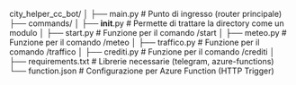 city_helper_cc_bot/
│
├── main.py                  # Punto di ingresso (router principale)
├── commands/
│   ├── __init__.py          # Permette di trattare la directory come un modulo
│   ├── start.py             # Funzione per il comando /start
│   ├── meteo.py             # Funzione per il comando /meteo
│   ├── traffico.py          # Funzione per il comando /traffico
│   ├── crediti.py           # Funzione per il comando /crediti
│
├── requirements.txt         # Librerie necessarie (telegram, azure-functions)
└── function.json            # Configurazione per Azure Function (HTTP Trigger)
